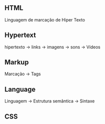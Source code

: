 ## HTML
Linguagem de marcação de Hiper Texto

## Hypertext
hipertexto -> links -> imagens -> sons -> Vídeos

## Markup
Marcação -> Tags

## Language
Linguagem -> Estrutura semântica -> Sintaxe

## CSS

## 